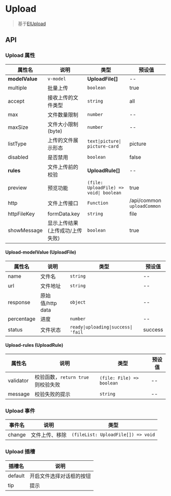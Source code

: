 # Upload

> 基于[ElUpload](https://element-plus.org/zh-CN/component/upload.html)

## API

### Upload 属性

| 属性名         | 说明                            | 类型                                   | 预设值                     |
| -------------- | ------------------------------- | -------------------------------------- | -------------------------- |
| **modelValue** | `v-model`                       | **UploadFile[]**                       | --                         |
| multiple       | 批量上传                        | `boolean`                              | true                       |
| accept         | 接收上传的文件类型              | `string`                               | all                        |
| max            | 文件数量限制                    | `number`                               | --                         |
| maxSize        | 文件大小限制(byte)              | `number`                               | --                         |
| listType       | 上传的文件展示形态              | `text\|picture\| picture-card`         | picture                    |
| disabled       | 是否禁用                        | `boolean`                              | false                      |
| **rules**      | 文件上传前的校验                | **UploadRule[]**                       | --                         |
| preview        | 预览功能                        | `(file: UploadFile) => void\| boolean` | true                       |
| http           | 文件上传接口                    | `Function`                             | /api/common `uploadCommon` |
| httpFileKey    | formData.key                    | `string`                               | file                       |
| showMessage    | 显示上传结果(上传成功/上传失败) | `boolean`                              | true                       |

#### Upload-modelValue (UploadFile)

| 属性名     | 说明             | 类型                                | 预设值  |
| ---------- | ---------------- | ----------------------------------- | ------- |
| name       | 文件名           | `string`                            | --      |
| url        | 文件地址         | `string`                            | --      |
| response   | 原始值/http data | `object`                            | --      |
| percentage | 进度             | `number`                            | --      |
| status     | 文件状态         | `ready\|uploading\|success\| 'fail` | success |

#### Upload-rules (UploadRule)

| 属性名    | 说明                               | 类型                      | 预设值 |
| --------- | ---------------------------------- | ------------------------- | ------ |
| validator | 校验函数，`return true` 则校验失败 | `(file: File) => boolean` | --     |
| message   | 校验失败的提示                     | `string`                  | --     |

### Upload 事件

| 事件名 | 说明           | 类型                               |
| ------ | -------------- | ---------------------------------- |
| change | 文件上传、移除 | `(fileList: UploadFile[]) => void` |

### Upload 插槽

| 插槽名  | 说明                     |
| ------- | ------------------------ |
| default | 开启文件选择对话框的按钮 |
| tip     | 提示                     |
